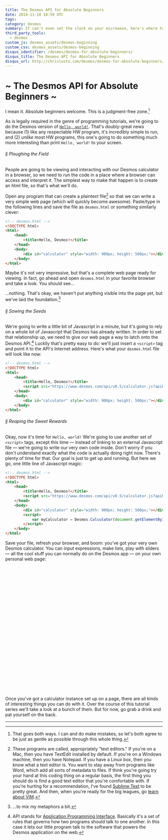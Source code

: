 ```yaml
---
title: The Desmos API for Absolute Beginners
date: 2014-11-10 18:59 UTC
tags:
category: desmos
summary: If can't even set the clock on your microwave, here's where to start.
third_party_tools:
  - desmos
custom_js: desmos_assets/desmos-beginning
custom_css: desmos_assets/desmos-beginning
disqus_identifier: /desmos/desmos-for-absolute-beginners/
disqus_title: The Desmos API for Absolute Beginners
disqus_url: http://chrislusto.com/desmos/desmos-for-absolute-beginners/
---
```


# ~ The Desmos API for Absolute Beginners ~

I mean it. Absolute beginners welcome. This is a judgment-free zone.[^jfz]

As is legally required in the genre of programming tutorials, we're going to do the Desmos version of [`Hello, world!`](http://en.wikipedia.org/wiki/%22Hello,_world!%22_program). That's doubly-great news because (1) like any respectable HW program, it's incredibly simple to run, and (2) *unlike* most HW programs, this one's going to do something much more interesting than print `Hello, world!` to your screen.

###### &sect; Ploughing the Field

People are going to be viewing and interacting with our Desmos calculator in a browser, so we need to run the code in a place where a browser can access and interpret it. The simplest way to make that happen is to create an html file, so that's what we'll do.

Open any program that can create a plaintext file[^editor] so that we can write a very simple web page (which will quickly become awesome). Paste/type in the following lines and save the file as `desmos.html` or something similarly clever:

~~~ html
<!-- desmos.html -->
<!DOCTYPE html>
<html>
    <head>
        <title>Hello, Desmos!</title>
    </head>
    <body>
        <div id="calculator" style="width: 900px; height: 500px;"></div>
    </body>
</html>
~~~

Maybe it's not very impressive, but that's a complete web page ready for viewing. In fact, go ahead and open `desmos.html` in your favorite browser and take a look. You should see...

...nothing. That's okay, we haven't put anything visible into the page yet, but we've laid the foundation.[^meta]

###### &sect; Sowing the Seeds

We're going to write a little bit of Javascript in a minute, but it's going to rely on a whole *lot* of Javascript that Desmos has already written. In order to set that relationship up, we need to give our web page a way to latch onto the Desmos API.[^api] Luckily that's pretty easy to do: we'll just insert a `<script>` tag and point it to the API's Internet address.  Here's what your `desmos.html` file will look like now:

~~~ html
<!-- desmos.html -->
<!DOCTYPE html>
<html>
    <head>
        <title>Hello, Desmos!</title>
        <script src="https://www.desmos.com/api/v0.5/calculator.js?apiKey=dcb31709b452b1cf9dc26972add0fda6"></script>
    </head>
    <body>
        <div id="calculator" style="width: 900px; height: 500px;"></div>
    </body>
</html>
~~~

###### &sect; Reaping the Sweet Rewards

Okay, now it's time for `Hello, world!` We're going to use another set of `<script>` tags, except this time &mdash; instead of linking to an external Javascript file &mdash; we're going to write our very own code inside. Don't worry if you don't understand exactly what the code is actually doing right now. There's plenty of time for that. Our goal is just to get up and running. But here we go, one little line of Javascript magic:

~~~ html
<!-- desmos.html -->
<!DOCTYPE html>
<html>
    <head>
        <title>Hello, Desmos!</title>
        <script src="https://www.desmos.com/api/v0.5/calculator.js?apiKey=dcb31709b452b1cf9dc26972add0fda6"></script>
    </head>
    <body>
        <div id="calculator" style="width: 900px; height: 500px;"></div>
        <script>
            var myCalculator = Desmos.Calculator(document.getElementById('calculator'));
        </script>
    </body>
</html>
~~~

Save your file, refresh your browser, and boom: you've got your very own Desmos calculator. You can input expressions, make lists, play with sliders &mdash; all the cool stuff you can normally do on the Desmos app &mdash; on your own personal web page:

<div id="real-calc" class="blog-calc" style="width: 100%; height: 400px;"></div>

Once you've got a calculator instance set up on a page, there are all kinds of interesting things you can do with it. Over the course of this tutorial series we'll take a look at a bunch of them. But for now, go grab a drink and pat yourself on the back.

---

[^jfz]: That goes both ways. I can and do make mistakes, so let's both agree to be just as gentle as possible through this whole thing.

[^editor]: These programs are called, appropriately "text editors." If you're on a Mac, then you have TextEdit installed by default. If you're on a Windows machine, then you have Notepad. If you have a Linux box, then you know what a text editor is. You want to stay away from programs like Word, which add all sorts of metadata to files. If think you're going try your hand at this coding thing on a regular basis, the first thing you should do is find a good text editor that you're comfortable with. If you're hurting for a recommendation, I've found [Sublime Text](http://www.sublimetext.com/) to be pretty great. And then, when you're ready for the big leagues, go [learn about VIM](http://www.openvim.com/tutorial.html).

[^api]: API stands for [Application Programming Interface](http://en.wikipedia.org/wiki/Application_programming_interface). Basically it's a set of rules that governs how two programs should talk to one another. In this case it lets our little program talk to the software that powers the Desmos application on the web.

[^meta]: ...to mix my metaphors a bit.